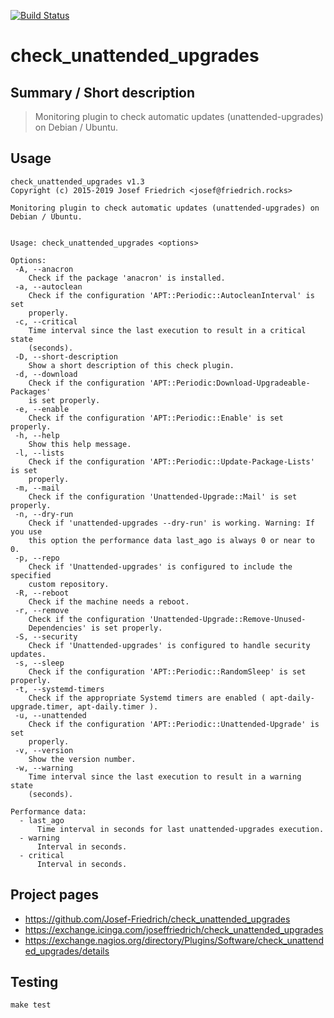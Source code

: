[![Build Status](https://travis-ci.org/Josef-Friedrich/check_unattended_upgrades.svg?branch=master)](https://travis-ci.org/Josef-Friedrich/check_unattended_upgrades)

# check_unattended_upgrades


## Summary / Short description

> Monitoring plugin to check automatic updates (unattended-upgrades) on Debian / Ubuntu.

## Usage

```
check_unattended_upgrades v1.3
Copyright (c) 2015-2019 Josef Friedrich <josef@friedrich.rocks>

Monitoring plugin to check automatic updates (unattended-upgrades) on Debian / Ubuntu.


Usage: check_unattended_upgrades <options>

Options:
 -A, --anacron
	Check if the package 'anacron' is installed.
 -a, --autoclean
	Check if the configuration 'APT::Periodic::AutocleanInterval' is set
	properly.
 -c, --critical
	Time interval since the last execution to result in a critical state
	(seconds).
 -D, --short-description
	Show a short description of this check plugin.
 -d, --download
	Check if the configuration 'APT::Periodic:Download-Upgradeable-Packages'
	is set properly.
 -e, --enable
	Check if the configuration 'APT::Periodic::Enable' is set properly.
 -h, --help
	Show this help message.
 -l, --lists
	Check if the configuration 'APT::Periodic::Update-Package-Lists' is set
	properly.
 -m, --mail
	Check if the configuration 'Unattended-Upgrade::Mail' is set properly.
 -n, --dry-run
	Check if 'unattended-upgrades --dry-run' is working. Warning: If you use
	this option the performance data last_ago is always 0 or near to 0.
 -p, --repo
	Check if 'Unattended-upgrades' is configured to include the specified
	custom repository.
 -R, --reboot
	Check if the machine needs a reboot.
 -r, --remove
	Check if the configuration 'Unattended-Upgrade::Remove-Unused-
	Dependencies' is set properly.
 -S, --security
	Check if 'Unattended-upgrades' is configured to handle security updates.
 -s, --sleep
	Check if the configuration 'APT::Periodic::RandomSleep' is set properly.
 -t, --systemd-timers
	Check if the appropriate Systemd timers are enabled ( apt-daily-upgrade.timer, apt-daily.timer ).
 -u, --unattended
	Check if the configuration 'APT::Periodic::Unattended-Upgrade' is set
	properly.
 -v, --version
	Show the version number.
 -w, --warning
	Time interval since the last execution to result in a warning state
	(seconds).

Performance data:
  - last_ago
	  Time interval in seconds for last unattended-upgrades execution.
  - warning
	  Interval in seconds.
  - critical
	  Interval in seconds.

```

## Project pages

* https://github.com/Josef-Friedrich/check_unattended_upgrades
* https://exchange.icinga.com/joseffriedrich/check_unattended_upgrades
* https://exchange.nagios.org/directory/Plugins/Software/check_unattended_upgrades/details

## Testing

```
make test
```

